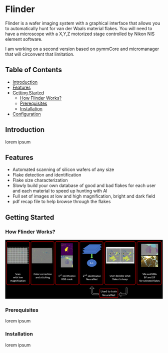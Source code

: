 # Flinder

Flinder is a wafer imaging system with a graphical interface that allows you to automatically hunt for van der Waals material flakes.
You will need to have a microscope with a X,Y,Z motorized stage controlled by Nikon NIS element software.

I am working on a second version based on pymmCore and micromanager that will circonvent that limitation.

## Table of Contents

- [Introduction](#introduction)
- [Features](#features)
- [Getting Started](#getting-started)
  - [How Flinder Works?](#how-flinder-works)
  - [Prerequisites](#prerequisites)
  - [Installation](#installation)
- [Configuration](#configuration)

## Introduction

lorem ipsum

## Features

- Automated scanning of silicon wafers of any size
- Flake detection and identification 
- Flake size characterization
- Slowly build your own database of good and bad flakes for each user and each material to speed up hunting with AI
- Full set of images at low and high magnification, bright and dark field
- pdf recap file to help browse through the flakes

## Getting Started

### How Flinder Works?

<p align = "center">
<img src="images/workflow2.PNG" width=900>
</p>

### Prerequisites

lorem ipsum

### Installation

lorem ipsum